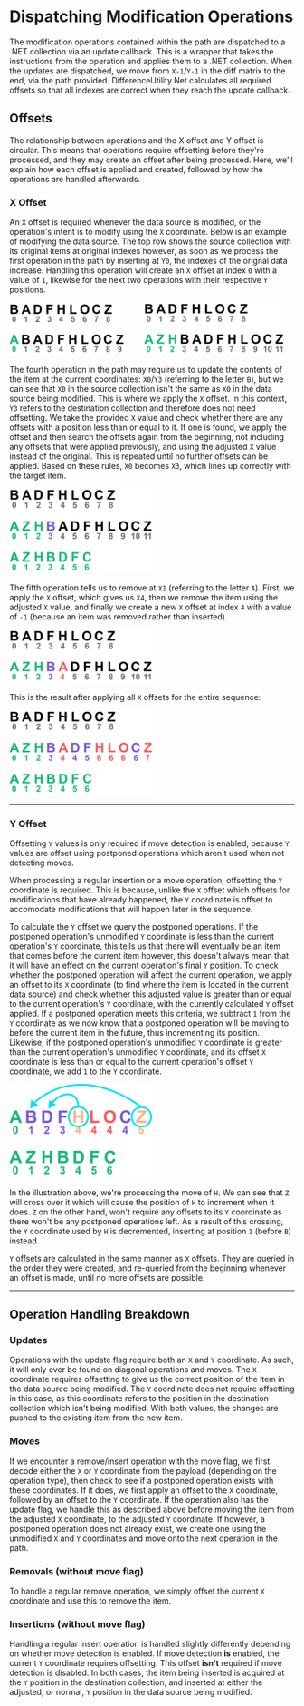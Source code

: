 # Dispatching Modification Operations

The modification operations contained within the path are dispatched to a .NET collection via an update callback. This is a wrapper that takes the instructions from the operation and applies them to a .NET collection. When the updates are dispatched, we move from `X-1`/`Y-1` in the diff matrix to the end, via the path provided. DifferenceUtility.Net calculates all required offsets so that all indexes are correct when they reach the update callback.

## Offsets

The relationship between operations and the X offset and Y offset is circular. This means that operations require offsetting before they're processed, and they may create an offset after being processed. Here, we'll explain how each offset is applied and created, followed by how the operations are handled afterwards.

### X Offset

An `X` offset is required whenever the data source is modified, or the operation's intent is to modify using the `X` coordinate. Below is an example of modifying the data source. The top row shows the source collection with its original items at original indexes however, as soon as we process the first operation in the path by inserting at `Y0`, the indexes of the orignal data increase. Handling this operation will create an `X` offset at index `0` with a value of `1`, likewise for the next two operations with their respective `Y` positions.

<img src="images/badfhlocz-operations-1.jpg" width="40%" height="40%"> &ensp; &ensp; &ensp; <img src="images/badfhlocz-operations-2.jpg" width="49%" height="49%">

The fourth operation in the path may require us to update the contents of the item at the current coordinates: `X0`/`Y3` (referring to the letter `B`), but we can see that `X0` in the source collection isn't the same as `X0` in the data source being modified. This is where we apply the `X` offset. In this context, `Y3` refers to the destination collection and therefore does not need offsetting. We take the provided `X` value and check whether there are any offsets with a position less than or equal to it. If one is found, we apply the offset and then search the offsets again from the beginning, not including any offsets that were applied previously, and using the adjusted `X` value instead of the original. This is repeated until no further offsets can be applied. Based on these rules, `X0` becomes `X3`,  which lines up correctly with the target item.

<img src="images/badfhlocz-operations-3.jpg" width="50%" height="50%">

The fifth operation tells us to remove at `X1` (referring to the letter `A`). First, we apply the `X` offset, which gives us `X4`, then we remove the item using the adjusted `X` value, and finally we create a new `X` offset at index `4` with a value of `-1` (because an item was removed rather than inserted).

<img src="images/badfhlocz-operations-4.jpg" width="50%" height="50%">

This is the result after applying all `X` offsets for the entire sequence:

<img src="images/badfhlocz-operations-5.jpg" width="50%" height="50%">

-----

### Y Offset

Offsetting `Y` values is only required if move detection is enabled, because `Y` values are offset using postponed operations which aren't used when not detecting moves.

When processing a regular insertion or a move operation, offsetting the `Y` coordinate is required. This is because, unlike the `X` offset which offsets for modifications that have already happened, the `Y` coordinate is offset to accomodate modifications that will happen later in the sequence.

To calculate the `Y` offset we query the postponed operations. If the postponed operation's unmodified `Y` coordinate is less than the current operation's `Y` coordinate, this tells us that there will eventually be an item that comes before the current item however, this doesn't always mean that it will have an effect on the current operation's final `Y` position. To check whether the postponed operation will affect the current operation, we apply an offset to its `X` coordinate (to find where the item is located in the current data source) and check whether this adjusted value is greater than or equal to the current operation's `Y` coordinate, with the currently calculated `Y` offset applied. If a postponed operation meets this criteria, we subtract `1` from the `Y` coordinate as we now know that a postponed operation will be moving to before the current item in the future, thus incrementing its position. Likewise, if the postponed operation's unmodified `Y` coordinate is greater than the current operation's unmodified `Y` coordinate, and its offset `X` coordinate is less than or equal to the current operation's offset `Y` coordinate, we add `1` to the `Y` coordinate.

<img src="images/badfhlocz-operations-moves-1.jpg" width="50%" height="50%">

In the illustration above, we're processing the move of `H`. We can see that `Z` will cross over it which will cause the position of `H` to increment when it does. `Z` on the other hand, won't require any offsets to its `Y` coordinate as there won't be any postponed operations left. As a result of this crossing, the `Y` coordinate used by `H` is decremented, inserting at position `1` (before `B`) instead.

`Y` offsets are calculated in the same manner as `X` offsets. They are queried in the order they were created, and re-queried from the beginning whenever an offset is made, until no more offsets are possible.

-----

## Operation Handling Breakdown

### Updates

Operations with the update flag require both an `X` and `Y` coordinate. As such, it will only ever be found on diagonal operations and moves. The `X` coordinate requires offsetting to give us the correct position of the item in the data source being modified. The `Y` coordinate does not require offsetting in this case, as this coordinate refers to the position in the destination collection which isn't being modified. With both values, the changes are pushed to the existing item from the new item.

### Moves

If we encounter a remove/insert operation with the move flag, we first decode either the `X` or `Y` coordinate from the payload (depending on the operation type), then check to see if a postponed operation exists with these coordinates. If it does, we first apply an offset to the `X` coordinate, followed by an offset to the `Y` coordinate. If the operation also has the update flag, we handle this as described above before moving the item from the adjusted `X` coordinate, to the adjusted `Y` coordinate. If however, a postponed operation does not already exist, we create one using the unmodified `X` and `Y` coordinates and move onto the next operation in the path.

### Removals (without move flag)

To handle a regular remove operation, we simply offset the current `X` coordinate and use this to remove the item.

### Insertions (without move flag)

Handling a regular insert operation is handled slightly differently depending on whether move detection is enabled. If move detection **is** enabled, the current `Y` coordinate requires offsetting. This offset **isn't** required if move detection is disabled. In both cases, the item being inserted is acquired at the `Y` position in the destination collection, and inserted at either the adjusted, or normal, `Y` position in the data source being modified.
